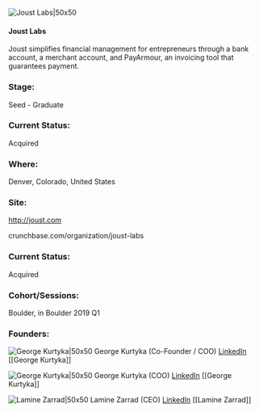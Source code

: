 

![Joust Labs|50x50](https://apimg.techstars.com/connect/images/image_files/5c43802734a60d0335000018/original/iPhone_App_Icon_AppStore.png)

#### Joust Labs
Joust simplifies financial management for entrepreneurs through a bank account, a merchant account, and PayArmour, an invoicing tool that guarantees payment.

### Stage: 
Seed - Graduate 

### Current Status: 
Acquired

### Where:
Denver, Colorado, United States

### Site:
http://joust.com



crunchbase.com/organization/joust-labs

### Current Status: 
Acquired

### Cohort/Sessions: 
Boulder, in Boulder 2019 Q1

### Founders: 

![George Kurtyka|50x50](https://apimg.techstars.com/connect/images/image_files/5c4206f3a36c110466000021/original/IMG_0927.jpg) George Kurtyka (Co-Founder / COO) [LinkedIn](https://linkedin.com/in/george) [[George Kurtyka]]

![George Kurtyka|50x50]() George Kurtyka (COO) [LinkedIn](https://) [[George Kurtyka]]

![Lamine Zarrad|50x50](http://s3.amazonaws.com/ts-accel-connect-uploads/images/image_files/5dae11daa36c1119fe00004a/original/lamine.JPG) Lamine Zarrad (CEO) [LinkedIn](https://linkedin.com/in/laminezarrad) [[Lamine Zarrad]]


